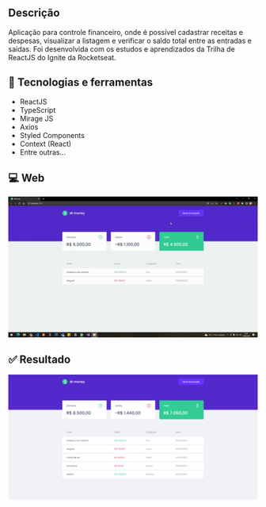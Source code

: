 ## Descrição

Aplicação para controle financeiro, onde é possível cadastrar receitas e despesas, visualizar a listagem e verificar o saldo total entre as entradas e saídas. Foi desenvolvida com os estudos e aprendizados da Trilha de ReactJS do Ignite da Rocketseat.

## 🚀 Tecnologias e ferramentas

- ReactJS
- TypeScript
- Mirage JS
- Axios
- Styled Components
- Context (React)
- Entre outras...

## 💻 Web

<img src="./archives/demo_dtmoney.gif" width="950" />

## ✅ Resultado

![Web](./archives/dtmoney1.png)
